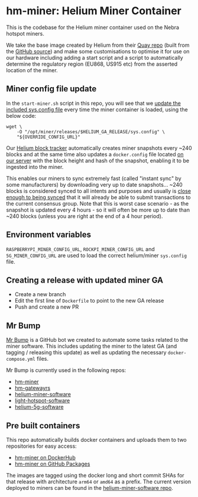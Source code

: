 # hm-miner: Helium Miner Container

This is the codebase for the Helium miner container used on the Nebra hotspot miners.

We take the base image created by Helium from their [Quay repo](
https://quay.io/repository/team-helium/miner?tab=tags) (built from the [GitHub source](https://github.com/helium/miner)) and make some customisations to optimise it for use on our hardware including adding a start script and a script to automatically determine the regulatory region (EU868, US915 etc) from the asserted location of the miner.

## Miner config file update

In the `start-miner.sh` script in this repo, you will see that we [update the included sys.config file](https://github.com/NebraLtd/hm-miner/blob/master/start-miner.sh#L9-L22) every time the miner container is loaded, using the below code:

```shell
wget \
    -O "/opt/miner/releases/$HELIUM_GA_RELEASE/sys.config" \
    "${OVERRIDE_CONFIG_URL}"
```

Our [Helium block tracker](https://github.com/NebraLtd/hm-block-tracker) automatically creates miner snapshots every ~240 blocks and at the same time also updates a `docker.config` file located [on our server](https://helium-assets.nebra.com/docker.config) with the block height and hash of the snapshot, enabling it to be ingested into the miner.

This enables our miners to sync extremely fast (called "instant sync" by some manufacturers) by downloading very up to date snapshots... ~240 blocks is considered synced to all intents and purposes and usually is [close enough to being synced](https://github.com/helium/miner/issues/957#issuecomment-899903729) that it will already be able to submit transactions to the current consensus group. Note that this is worst case scenario - as the snapshot is updated every 4 hours - so it will often be more up to date than ~240 blocks (unless you are right at the end of a 4 hour period).

## Environment variables
`RASPBERRYPI_MINER_CONFIG_URL`, `ROCKPI_MINER_CONFIG_URL` and `5G_MINER_CONFIG_URL` are used to load the correct
helium/miner `sys.config` file.

## Creating a release with updated miner GA

* Create a new branch
* Edit the first line of `Dockerfile` to point to the new GA release
* Push and create a new PR

## Mr Bump

[Mr Bump](https://github.com/mr-bump) is a GitHub bot we created to automate some tasks related to the miner software. This includes updating the miner to the latest GA (and tagging / releasing this update) as well as updating the necessary `docker-compose.yml` files.

Mr Bump is currently used in the following repos:
- [hm-miner](https://github.com/NebraLtd/hm-miner)
- [hm-gatewayrs](https://github.com/NebraLtd/hm-gatewayrs)
- [helium-miner-software](https://github.com/NebraLtd/helium-miner-software)
- [light-hotspot-software](https://github.com/NebraLtd/light-hotspot-software)
- [helium-5g-software](https://github.com/NebraLtd/helium-5g-software)

## Pre built containers

This repo automatically builds docker containers and uploads them to two repositories for easy access:
- [hm-miner on DockerHub](https://hub.docker.com/r/nebraltd/hm-miner)
- [hm-miner on GitHub Packages](https://github.com/NebraLtd/hm-miner/pkgs/container/hm-miner)

The images are tagged using the docker long and short commit SHAs for that release with architecture `arm64` or `amd64` as a prefix. The current version deployed to miners can be found in the [helium-miner-software repo](https://github.com/NebraLtd/helium-miner-software/blob/production/docker-compose.yml).
